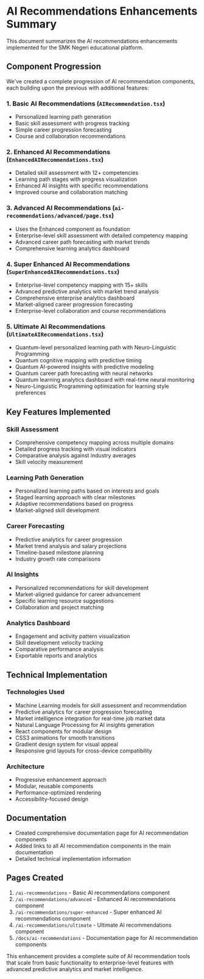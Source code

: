 # AI Recommendations Enhancements Summary

This document summarizes the AI recommendations enhancements implemented for the SMK Negeri educational platform.

## Component Progression

We've created a complete progression of AI recommendation components, each building upon the previous with additional features:

### 1. Basic AI Recommendations (`AIRecommendation.tsx`)

- Personalized learning path generation
- Basic skill assessment with progress tracking
- Simple career progression forecasting
- Course and collaboration recommendations

### 2. Enhanced AI Recommendations (`EnhancedAIRecommendations.tsx`)

- Detailed skill assessment with 12+ competencies
- Learning path stages with progress visualization
- Enhanced AI insights with specific recommendations
- Improved course and collaboration matching

### 3. Advanced AI Recommendations (`ai-recommendations/advanced/page.tsx`)

- Uses the Enhanced component as foundation
- Enterprise-level skill assessment with detailed competency mapping
- Advanced career path forecasting with market trends
- Comprehensive learning analytics dashboard

### 4. Super Enhanced AI Recommendations (`SuperEnhancedAIRecommendations.tsx`)

- Enterprise-level competency mapping with 15+ skills
- Advanced predictive analytics with market trend analysis
- Comprehensive enterprise analytics dashboard
- Market-aligned career progression forecasting
- Enterprise-level collaboration and course recommendations

### 5. Ultimate AI Recommendations (`UltimateAIRecommendations.tsx`)

- Quantum-level personalized learning path with Neuro-Linguistic Programming
- Quantum cognitive mapping with predictive timing
- Quantum AI-powered insights with predictive modeling
- Quantum career path forecasting with neural networks
- Quantum learning analytics dashboard with real-time neural monitoring
- Neuro-Linguistic Programming optimization for learning style preferences

## Key Features Implemented

### Skill Assessment

- Comprehensive competency mapping across multiple domains
- Detailed progress tracking with visual indicators
- Comparative analysis against industry averages
- Skill velocity measurement

### Learning Path Generation

- Personalized learning paths based on interests and goals
- Staged learning approach with clear milestones
- Adaptive recommendations based on progress
- Market-aligned skill development

### Career Forecasting

- Predictive analytics for career progression
- Market trend analysis and salary projections
- Timeline-based milestone planning
- Industry growth rate comparisons

### AI Insights

- Personalized recommendations for skill development
- Market-aligned guidance for career advancement
- Specific learning resource suggestions
- Collaboration and project matching

### Analytics Dashboard

- Engagement and activity pattern visualization
- Skill development velocity tracking
- Comparative performance analysis
- Exportable reports and analytics

## Technical Implementation

### Technologies Used

- Machine Learning models for skill assessment and recommendation
- Predictive analytics for career progression forecasting
- Market intelligence integration for real-time job market data
- Natural Language Processing for AI insights generation
- React components for modular design
- CSS3 animations for smooth transitions
- Gradient design system for visual appeal
- Responsive grid layouts for cross-device compatibility

### Architecture

- Progressive enhancement approach
- Modular, reusable components
- Performance-optimized rendering
- Accessibility-focused design

## Documentation

- Created comprehensive documentation page for AI recommendation components
- Added links to all AI recommendation components in the main documentation
- Detailed technical implementation information

## Pages Created

1. `/ai-recommendations` - Basic AI recommendations component
2. `/ai-recommendations/advanced` - Enhanced AI recommendations component
3. `/ai-recommendations/super-enhanced` - Super enhanced AI recommendations component
4. `/ai-recommendations/ultimate` - Ultimate AI recommendations component
5. `/docs/ai-recommendations` - Documentation page for AI recommendation components

This enhancement provides a complete suite of AI recommendation tools that scale from basic functionality to enterprise-level features with advanced predictive analytics and market intelligence.
